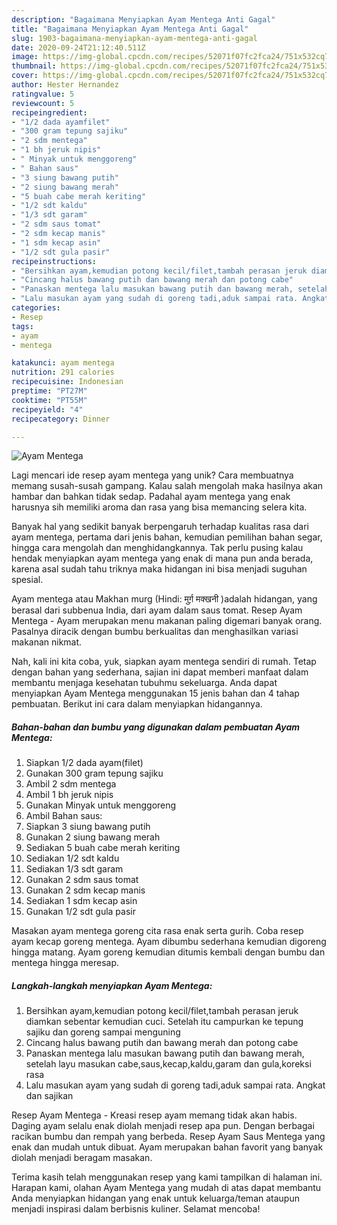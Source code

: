 ```yaml
---
description: "Bagaimana Menyiapkan Ayam Mentega Anti Gagal"
title: "Bagaimana Menyiapkan Ayam Mentega Anti Gagal"
slug: 1903-bagaimana-menyiapkan-ayam-mentega-anti-gagal
date: 2020-09-24T21:12:40.511Z
image: https://img-global.cpcdn.com/recipes/52071f07fc2fca24/751x532cq70/ayam-mentega-foto-resep-utama.jpg
thumbnail: https://img-global.cpcdn.com/recipes/52071f07fc2fca24/751x532cq70/ayam-mentega-foto-resep-utama.jpg
cover: https://img-global.cpcdn.com/recipes/52071f07fc2fca24/751x532cq70/ayam-mentega-foto-resep-utama.jpg
author: Hester Hernandez
ratingvalue: 5
reviewcount: 5
recipeingredient:
- "1/2 dada ayamfilet"
- "300 gram tepung sajiku"
- "2 sdm mentega"
- "1 bh jeruk nipis"
- " Minyak untuk menggoreng"
- " Bahan saus"
- "3 siung bawang putih"
- "2 siung bawang merah"
- "5 buah cabe merah keriting"
- "1/2 sdt kaldu"
- "1/3 sdt garam"
- "2 sdm saus tomat"
- "2 sdm kecap manis"
- "1 sdm kecap asin"
- "1/2 sdt gula pasir"
recipeinstructions:
- "Bersihkan ayam,kemudian potong kecil/filet,tambah perasan jeruk diamkan sebentar kemudian cuci. Setelah itu campurkan ke tepung sajiku dan goreng sampai menguning"
- "Cincang halus bawang putih dan bawang merah dan potong cabe"
- "Panaskan mentega lalu masukan bawang putih dan bawang merah, setelah layu masukan cabe,saus,kecap,kaldu,garam dan gula,koreksi rasa"
- "Lalu masukan ayam yang sudah di goreng tadi,aduk sampai rata. Angkat dan sajikan"
categories:
- Resep
tags:
- ayam
- mentega

katakunci: ayam mentega 
nutrition: 291 calories
recipecuisine: Indonesian
preptime: "PT27M"
cooktime: "PT55M"
recipeyield: "4"
recipecategory: Dinner

---
```



![Ayam Mentega](https://img-global.cpcdn.com/recipes/52071f07fc2fca24/751x532cq70/ayam-mentega-foto-resep-utama.jpg)

Lagi mencari ide resep ayam mentega yang unik? Cara membuatnya memang susah-susah gampang. Kalau salah mengolah maka hasilnya akan hambar dan bahkan tidak sedap. Padahal ayam mentega yang enak harusnya sih memiliki aroma dan rasa yang bisa memancing selera kita.

Banyak hal yang sedikit banyak berpengaruh terhadap kualitas rasa dari ayam mentega, pertama dari jenis bahan, kemudian pemilihan bahan segar, hingga cara mengolah dan menghidangkannya. Tak perlu pusing kalau hendak menyiapkan ayam mentega yang enak di mana pun anda berada, karena asal sudah tahu triknya maka hidangan ini bisa menjadi suguhan spesial.

Ayam mentega atau Makhan murg (Hindi: मुर्ग़ मक्खनी )adalah hidangan, yang berasal dari subbenua India, dari ayam dalam saus tomat. Resep Ayam Mentega - Ayam merupakan menu makanan paling digemari banyak orang. Pasalnya diracik dengan bumbu berkualitas dan menghasilkan variasi makanan nikmat.


Nah, kali ini kita coba, yuk, siapkan ayam mentega sendiri di rumah. Tetap dengan bahan yang sederhana, sajian ini dapat memberi manfaat dalam membantu menjaga kesehatan tubuhmu sekeluarga. Anda dapat menyiapkan Ayam Mentega menggunakan 15 jenis bahan dan 4 tahap pembuatan. Berikut ini cara dalam menyiapkan hidangannya.

<!--inarticleads1-->

##### Bahan-bahan dan bumbu yang digunakan dalam pembuatan Ayam Mentega:

1. Siapkan 1/2 dada ayam(filet)
1. Gunakan 300 gram tepung sajiku
1. Ambil 2 sdm mentega
1. Ambil 1 bh jeruk nipis
1. Gunakan  Minyak untuk menggoreng
1. Ambil  Bahan saus:
1. Siapkan 3 siung bawang putih
1. Gunakan 2 siung bawang merah
1. Sediakan 5 buah cabe merah keriting
1. Sediakan 1/2 sdt kaldu
1. Sediakan 1/3 sdt garam
1. Gunakan 2 sdm saus tomat
1. Gunakan 2 sdm kecap manis
1. Sediakan 1 sdm kecap asin
1. Gunakan 1/2 sdt gula pasir


Masakan ayam mentega goreng cita rasa enak serta gurih. Coba resep ayam kecap goreng mentega. Ayam dibumbu sederhana kemudian digoreng hingga matang. Ayam goreng kemudian ditumis kembali dengan bumbu dan mentega hingga meresap. 

<!--inarticleads2-->

##### Langkah-langkah menyiapkan Ayam Mentega:

1. Bersihkan ayam,kemudian potong kecil/filet,tambah perasan jeruk diamkan sebentar kemudian cuci. Setelah itu campurkan ke tepung sajiku dan goreng sampai menguning
1. Cincang halus bawang putih dan bawang merah dan potong cabe
1. Panaskan mentega lalu masukan bawang putih dan bawang merah, setelah layu masukan cabe,saus,kecap,kaldu,garam dan gula,koreksi rasa
1. Lalu masukan ayam yang sudah di goreng tadi,aduk sampai rata. Angkat dan sajikan


Resep Ayam Mentega - Kreasi resep ayam memang tidak akan habis. Daging ayam selalu enak diolah menjadi resep apa pun. Dengan berbagai racikan bumbu dan rempah yang berbeda. Resep Ayam Saus Mentega yang enak dan mudah untuk dibuat. Ayam merupakan bahan favorit yang banyak diolah menjadi beragam masakan. 

Terima kasih telah menggunakan resep yang kami tampilkan di halaman ini. Harapan kami, olahan Ayam Mentega yang mudah di atas dapat membantu Anda menyiapkan hidangan yang enak untuk keluarga/teman ataupun menjadi inspirasi dalam berbisnis kuliner. Selamat mencoba!

